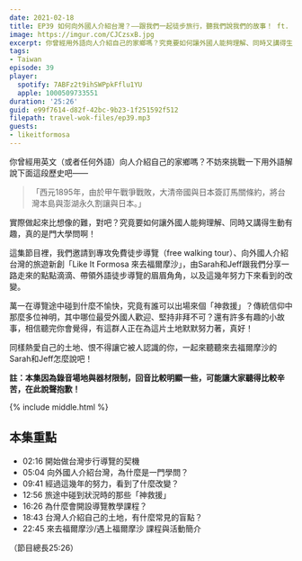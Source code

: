 ```yaml
---
date: 2021-02-18
title: EP39 如何向外國人介紹台灣？——跟我們一起徒步旅行，聽我們說我們的故事！ ft. 來去福爾摩沙 Sarah、Jeff
image: https://imgur.com/CJCzsxB.jpg
excerpt: 你曾經用外語向人介紹自己的家鄉嗎？究竟要如何讓外國人能夠理解、同時又講得生動有趣，真的是門大學問啊！這集節目邀請到專攻免費徒步導覽、向外國人介紹台灣的旅遊新創「Like It Formosa 來去福爾摩沙」，由Sarah和Jeff跟我們分享一路走來的點點滴滴、帶領外語徒步導覽的眉眉角角，以及這幾年努力下來看到的改變，相信聽完你會覺得，有這群人正在為這片土地默默努力著，真好！一起來聽聽來去福爾摩沙的Sarah和Jeff怎麼說吧！
tags:
- Taiwan
episode: 39
player:
  spotify: 7ABFz2t9ihSWPpkFflu1YU
  apple: 1000509733551
duration: '25:26'
guid: e99f7614-d82f-42bc-9b23-1f251592f512
filepath: travel-wok-files/ep39.mp3
guests:
- likeitformosa
---
```


你曾經用英文（或者任何外語）向人介紹自己的家鄉嗎？不妨來挑戰一下用外語解說下面這段歷史吧——

> 「西元1895年，由於甲午戰爭戰敗，大清帝國與日本簽訂馬關條約，將台灣本島與澎湖永久割讓與日本。」

實際做起來比想像的難，對吧？究竟要如何讓外國人能夠理解、同時又講得生動有趣，真的是門大學問啊！

這集節目裡，我們邀請到專攻免費徒步導覽（free walking tour）、向外國人介紹台灣的旅遊新創「Like It Formosa 來去福爾摩沙」，由Sarah和Jeff跟我們分享一路走來的點點滴滴、帶領外語徒步導覽的眉眉角角，以及這幾年努力下來看到的改變。

萬一在導覽途中碰到什麼不愉快，究竟有誰可以出場來個「神救援」？傳統信仰中那麼多位神明，其中哪位最受外國人歡迎、堅持非拜不可？還有許多有趣的小故事，相信聽完你會覺得，有這群人正在為這片土地默默努力著，真好！

同樣熱愛自己的土地、恨不得讓它被人認識的你，一起來聽聽來去福爾摩沙的Sarah和Jeff怎麼說吧！

**註：本集因為錄音場地與器材限制，回音比較明顯一些，可能讓大家聽得比較辛苦，在此說聲抱歉！**



{% include middle.html %}

## 本集重點

* 02:16 開始做台灣步行導覽的契機
* 05:04 向外國人介紹台灣，為什麼是一門學問？
* 09:41 經過這幾年的努力，看到了什麼改變？
* 12:56 旅途中碰到狀況時的那些「神救援」
* 16:26 為什麼會開設導覽教學課程？
* 18:43 台灣人介紹自己的土地，有什麼常見的盲點？
* 22:45 來去福爾摩沙/遇上福爾摩沙 課程與活動簡介

（節目總長25:26）
